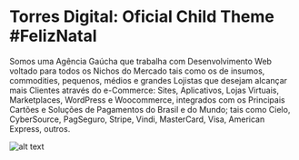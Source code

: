 # Torres Digital: Oficial Child Theme #FelizNatal


Somos uma Agência Gaúcha que trabalha com Desenvolvimento Web voltado para todos os Nichos do Mercado tais como os de insumos, commodities, pequenos, médios e grandes Lojistas que desejam alcançar mais Clientes através do e-Commerce: Sites, Aplicativos, Lojas Virtuais, Marketplaces, WordPress e Woocommerce, integrados com os Principais Cartões e Soluções de Pagamentos do Brasil e do Mundo; tais como Cielo, CyberSource, PagSeguro, Stripe, Vindi, MasterCard, Visa, American Express, outros.

![alt text](https://www.torresdigital.com.br/wp-content/themes/torres-digital-wordpress-official-theme-master/screenshot.jpg)

